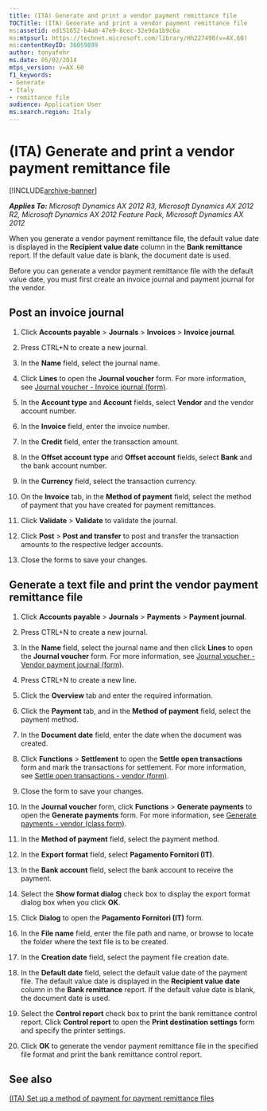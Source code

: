 ```yaml
---
title: (ITA) Generate and print a vendor payment remittance file
TOCTitle: (ITA) Generate and print a vendor payment remittance file
ms:assetid: ed151652-b4a8-47e9-8cec-32e9da1b9c6a
ms:mtpsurl: https://technet.microsoft.com/library/Hh227498(v=AX.60)
ms:contentKeyID: 36059899
author: tonyafehr
ms.date: 05/02/2014
mtps_version: v=AX.60
f1_keywords:
- Generate
- Italy
- remittance file
audience: Application User
ms.search.region: Italy
---
```


# (ITA) Generate and print a vendor payment remittance file 


[!INCLUDE[archive-banner](includes/archive-banner.md)]


_**Applies To:** Microsoft Dynamics AX 2012 R3, Microsoft Dynamics AX 2012 R2, Microsoft Dynamics AX 2012 Feature Pack, Microsoft Dynamics AX 2012_

When you generate a vendor payment remittance file, the default value date is displayed in the **Recipient value date** column in the **Bank remittance** report. If the default value date is blank, the document date is used.

Before you can generate a vendor payment remittance file with the default value date, you must first create an invoice journal and payment journal for the vendor.

## Post an invoice journal

1.  Click **Accounts payable** \> **Journals** \> **Invoices** \> **Invoice journal**.

2.  Press CTRL+N to create a new journal.

3.  In the **Name** field, select the journal name.

4.  Click **Lines** to open the **Journal voucher** form. For more information, see [Journal voucher - Invoice journal (form)](https://technet.microsoft.com/library/aa616218\(v=ax.60\)).

5.  In the **Account type** and **Account** fields, select **Vendor** and the vendor account number.

6.  In the **Invoice** field, enter the invoice number.

7.  In the **Credit** field, enter the transaction amount.

8.  In the **Offset account type** and **Offset account** fields, select **Bank** and the bank account number.

9.  In the **Currency** field, select the transaction currency.

10. On the **Invoice** tab, in the **Method of payment** field, select the method of payment that you have created for payment remittances.

11. Click **Validate** \> **Validate** to validate the journal.

12. Click **Post** \> **Post and transfer** to post and transfer the transaction amounts to the respective ledger accounts.

13. Close the forms to save your changes.

## Generate a text file and print the vendor payment remittance file

1.  Click **Accounts payable** \> **Journals** \> **Payments** \> **Payment journal**.

2.  Press CTRL+N to create a new journal.

3.  In the **Name** field, select the journal name and then click **Lines** to open the **Journal voucher** form. For more information, see [Journal voucher - Vendor payment journal (form)](https://technet.microsoft.com/library/aa599011\(v=ax.60\)).

4.  Press CTRL+N to create a new line.

5.  Click the **Overview** tab and enter the required information.

6.  Click the **Payment** tab, and in the **Method of payment** field, select the payment method.

7.  In the **Document date** field, enter the date when the document was created.

8.  Click **Functions** \> **Settlement** to open the **Settle open transactions** form and mark the transactions for settlement. For more information, see [Settle open transactions - vendor (form)](https://technet.microsoft.com/library/aa619609\(v=ax.60\)).

9.  Close the form to save your changes.

10. In the **Journal voucher** form, click **Functions** \> **Generate payments** to open the **Generate payments** form. For more information, see [Generate payments - vendor (class form)](https://technet.microsoft.com/library/aa586980\(v=ax.60\)).

11. In the **Method of payment** field, select the payment method.

12. In the **Export format** field, select **Pagamento Fornitori (IT)**.

13. In the **Bank account** field, select the bank account to receive the payment.

14. Select the **Show format dialog** check box to display the export format dialog box when you click **OK**.

15. Click **Dialog** to open the **Pagamento Fornitori (IT)** form.

16. In the **File name** field, enter the file path and name, or browse to locate the folder where the text file is to be created.

17. In the **Creation date** field, select the payment file creation date.

18. In the **Default date** field, select the default value date of the payment file. The default value date is displayed in the **Recipient value date** column in the **Bank remittance** report. If the default value date is blank, the document date is used.

19. Select the **Control report** check box to print the bank remittance control report. Click **Control report** to open the **Print destination settings** form and specify the printer settings.

20. Click **OK** to generate the vendor payment remittance file in the specified file format and print the bank remittance control report.

## See also

[(ITA) Set up a method of payment for payment remittance files](ita-set-up-a-method-of-payment-for-payment-remittance-files.md)

  


